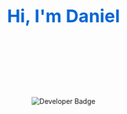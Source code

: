 <div align="center">
  <h1 style="color:#0366d6;font-size:36px;font-weight:bold;">Hi, I'm Daniel</h1>
  <marquee><h1 style="color:#0366d6;font-size:36px;font-weight:bold;">👋</h1></marquee>
  <img src="https://img.shields.io/badge/Developer-Full%20Stack%20Web%20Developer-blue?style=for-the-badge&logo=appveyor" alt="Developer Badge">
</div>



<!--
**sirbuli/sirbuli** is a ✨ _special_ ✨ repository because its `README.md` (this file) appears on your GitHub profile.

Here are some ideas to get you started:

- 🔭 I’m currently working on ...
- 🌱 I’m currently learning ...
- 👯 I’m looking to collaborate on ...
- 🤔 I’m looking for help with ...
- 💬 Ask me about ...
- 📫 How to reach me: ...
- 😄 Pronouns: ...
- ⚡ Fun fact: ...
-->





